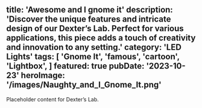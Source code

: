 title: 'Awesome and I gnome it'
description: 'Discover the unique features and intricate design of our Dexter’s Lab. Perfect for various applications, this piece adds a touch of creativity and innovation to any setting.'
category: 'LED Lights'
tags: [
    'Gnome It', 
    'famous', 
    'cartoon', 
    'Lightbox',
    ]
featured: true
pubDate: '2023-10-23'
heroImage: '/images/Naughty_and_I_Gnome_It.png'
---

Placeholder content for Dexter’s Lab.